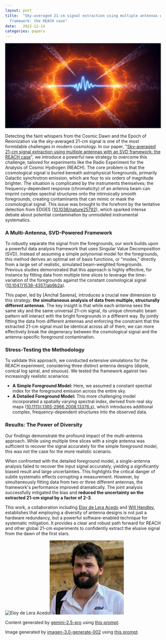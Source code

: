```yaml
---
layout: post
title:  "Sky-averaged 21-cm signal extraction using multiple antennas with an SVD
  framework: the REACH case"
date:   2022-12-14
categories: papers
---
```

![AI generated image](/assets/images/posts/2022-12-14-2212.07415.png)

<!-- BEGINNING OF GENERATED POST -->
Detecting the faint whispers from the Cosmic Dawn and the Epoch of Reionization via the sky-averaged 21-cm signal is one of the most formidable challenges in modern cosmology. In our paper, "[Sky-averaged 21-cm signal extraction using multiple antennas with an SVD framework: the REACH case](https://arxiv.org/abs/2212.07415)", we introduce a powerful new strategy to overcome this challenge, tailored for experiments like the Radio Experiment for the Analysis of Cosmic Hydrogen (REACH). The core problem is that the cosmological signal is buried beneath astrophysical foregrounds, primarily Galactic synchrotron emission, which are four to six orders of magnitude brighter. The situation is complicated by the instruments themselves; the frequency-dependent response (chromaticity) of an antenna beam can imprint complex spectral structures onto the intrinsically smooth foregrounds, creating contaminants that can mimic or mask the cosmological signal. This issue was brought to the forefront by the tentative detection from EDGES ([10.1038/nature25792](https://doi.org/10.1038/nature25792)), which sparked intense debate about potential contamination by unmodeled instrumental systematics.

### A Multi-Antenna, SVD-Powered Framework

To robustly separate the signal from the foregrounds, our work builds upon a powerful data analysis framework that uses Singular Value Decomposition (SVD). Instead of assuming a simple polynomial model for the foregrounds, this method derives an optimal set of basis functions, or "modes," directly from a large set of realistic, simulated beam-weighted foregrounds. Previous studies demonstrated that this approach is highly effective, for instance by fitting data from multiple time slices to leverage the time-variation of the foregrounds against the constant cosmological signal ([10.1047/1538-4357/ab9b2a](https://doi.org/10.1047/1538-4357/ab9b2a)).

This paper, led by [Anchal Saxena], introduces a crucial new dimension to this strategy: **the simultaneous analysis of data from multiple, structurally different antennas**. The key insight is that while each antenna sees the same sky and the same universal 21-cm signal, its unique chromatic beam pattern will interact with the bright foregrounds in a different way. By jointly fitting the data from different antennas and enforcing the constraint that the extracted 21-cm signal must be identical across all of them, we can more effectively break the degeneracy between the cosmological signal and the antenna-specific foreground contamination.

### Stress-Testing the Methodology

To validate this approach, we conducted extensive simulations for the REACH experiment, considering three distinct antenna designs (dipole, conical log spiral, and sinuous). We tested the framework against two increasingly realistic scenarios:

*   **A Simple Foreground Model:** Here, we assumed a constant spectral index for the foreground emission across the entire sky.
*   **A Detailed Foreground Model:** This more challenging model incorporated a spatially varying spectral index, derived from real sky maps ([10.1111/j.1365-2966.2008.13376.x](https://doi.org/10.1111/j.1365-2966.2008.13376.x)), which introduces additional complex, frequency-dependent structures into the observed data.

### Results: The Power of Diversity

Our findings demonstrate the profound impact of the multi-antenna approach. While using multiple time slices with a single antenna was sufficient to recover the signal accurately for the simple foreground model, this was not the case for the more realistic scenario.

When confronted with the detailed foreground model, a single-antenna analysis failed to recover the input signal accurately, yielding a significantly biased result and large uncertainties. This highlights the critical danger of subtle systematic effects corrupting a measurement. However, by simultaneously fitting data from two or three different antennas, the framework's performance improved dramatically. The joint analysis successfully mitigated the bias and **reduced the uncertainty on the extracted 21-cm signal by a factor of 2-3**.

This work, a collaboration including [Eloy de Lera Acedo](https://www.phy.cam.ac.uk/directory/dr-eloy-de-lera-acedo) and [Will Handley](https://willhandley.co.uk), establishes that employing a diversity of antenna designs is not just a hardware redundancy, but a powerful software-enabled technique for systematic mitigation. It provides a clear and robust path forward for REACH and other global 21-cm experiments to confidently extract the elusive signal from the dawn of the first stars.
<!-- END OF GENERATED POST -->

<img src="https://www.astro.phy.cam.ac.uk/sites/default/files/styles/inline/public/images/profile/headshotlow.jpg?itok=RMrJ4zTa" alt="Eloy de Lera Acedo" style="width: auto; height: 25vw;"><img src="/assets/group/images/will_handley.jpg" alt="Will Handley" style="width: auto; height: 25vw;">

Content generated by [gemini-2.5-pro](https://deepmind.google/technologies/gemini/) using [this prompt](/prompts/content/2022-12-14-2212.07415.txt).

Image generated by [imagen-3.0-generate-002](https://deepmind.google/technologies/gemini/) using [this prompt](/prompts/images/2022-12-14-2212.07415.txt).